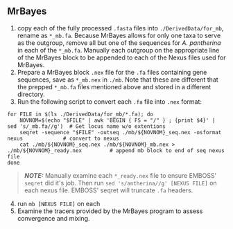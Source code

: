 ## MrBayes
1. copy each of the fully processed `.fasta` files into `./DerivedData/for_mb`, rename as `*_mb.fa`. Because MrBayes allows for only one taxa to serve as the outgroup, remove all but one of the sequences for _A. pantherina_ in each of the `*_mb.fa`. Manually each outgroup on the appropriate line of the MrBayes block to be appended to each of the Nexus files used for MrBayes. 
2. Prepare a MrBayes block `.nex` file for the `.fa` files containing gene sequences, save as `*_mb.nex` in `./mb`. Note that these are different that the prepped `*_mb.fa` files mentioned above and stored in a different directory.
3. Run the following script to convert each `.fa` file into `.nex` format: 
```{sh}
for FILE in $(ls ./DerivedData/for_mb/*.fa); do
    NOVNOM=$(echo "$FILE" | awk 'BEGIN { FS = "/" } ; {print $4}' | sed 's/_mb.fa//g')  # Get locus name w/o extentions
    seqret -sequence "$FILE" -outseq ./mb/${NOVNOM}_seq.nex -osformat nexus             # convert to nexus 
    cat ./mb/${NOVNOM}_seq.nex ./mb/${NOVNOM}_mb.nex > ./mb/${NOVNOM}_ready.nex         # append mb block to end of seq nexus file
done
```  
> **_NOTE:_** Manually examine each `*_ready.nex` file to ensure EMBOSS' `seqret` did it's job. Then run `sed 's/antherina//g' [NEXUS FILE]` on each nexus file. EMBOSS' seqret will truncate `.fa` headers. 
4. run `mb [NEXUS FILE]` on each 
5. Examine the tracers provided by the MrBayes program to assess convergence and mixing. 